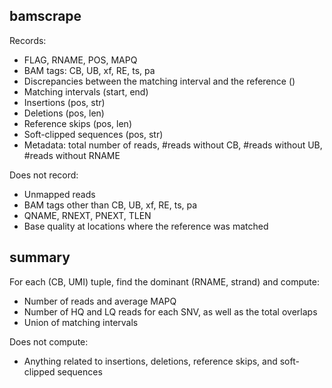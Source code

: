 bamscrape
---------

Records:
* FLAG, RNAME, POS, MAPQ
* BAM tags: CB, UB, xf, RE, ts, pa
* Discrepancies between the matching interval and the reference ()
* Matching intervals (start, end)
* Insertions (pos, str)
* Deletions (pos, len)
* Reference skips (pos, len)
* Soft-clipped sequences (pos, str)
* Metadata: total number of reads, #reads without CB, #reads without UB, #reads without RNAME

Does not record:
* Unmapped reads
* BAM tags other than CB, UB, xf, RE, ts, pa
* QNAME, RNEXT, PNEXT, TLEN
* Base quality at locations where the reference was matched

summary
-------

For each (CB, UMI) tuple, find the dominant (RNAME, strand) and compute:
* Number of reads and average MAPQ
* Number of HQ and LQ reads for each SNV, as well as the total overlaps
* Union of matching intervals

Does not compute:
* Anything related to insertions, deletions, reference skips, and soft-clipped sequences
